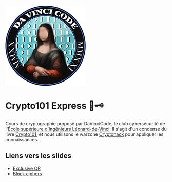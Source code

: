 ![](images/davincicode.png)

# Crypto101 Express 🚂🗝

Cours de cryptographie proposé par DaVinciCode, le club cybersécurité de l'[École supérieure d'ingénieurs Léonard-de-Vinci](https://www.esilv.fr/). Il s'agit d'un condensé du livre [Crypto101](https://www.crypto101.io/), et nous utilisons le warzone [Cryptohack](https://www.cryptohack.org/) pour appliquer les connaissances.

## Liens vers les slides

- [Exclusive OR](https://github.com/louiswolfers/crypto101-express/raw/master/exclusive_or/exclusive_or.pdf)
- [Block ciphers](https://github.com/louiswolfers/crypto101-express/raw/master/block_ciphers/block_ciphers.pdf)
